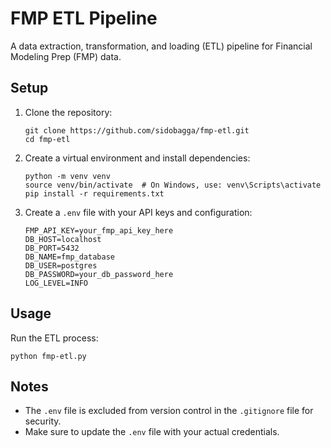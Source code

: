 # FMP ETL Pipeline

A data extraction, transformation, and loading (ETL) pipeline for Financial Modeling Prep (FMP) data.

## Setup

1. Clone the repository:
   ```
   git clone https://github.com/sidobagga/fmp-etl.git
   cd fmp-etl
   ```

2. Create a virtual environment and install dependencies:
   ```
   python -m venv venv
   source venv/bin/activate  # On Windows, use: venv\Scripts\activate
   pip install -r requirements.txt
   ```

3. Create a `.env` file with your API keys and configuration:
   ```
   FMP_API_KEY=your_fmp_api_key_here
   DB_HOST=localhost
   DB_PORT=5432
   DB_NAME=fmp_database
   DB_USER=postgres
   DB_PASSWORD=your_db_password_here
   LOG_LEVEL=INFO
   ```

## Usage

Run the ETL process:
```
python fmp-etl.py
```

## Notes

- The `.env` file is excluded from version control in the `.gitignore` file for security.
- Make sure to update the `.env` file with your actual credentials.
